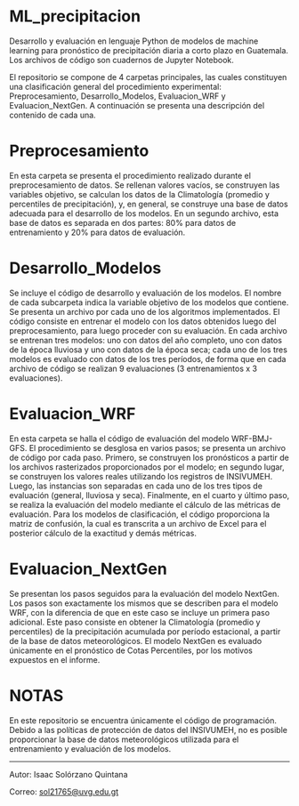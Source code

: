 # ML_precipitacion

Desarrollo y evaluación en lenguaje Python de modelos de machine learning para pronóstico de precipitación diaria a corto plazo en Guatemala. Los archivos de código son cuadernos de Jupyter Notebook.

El repositorio se compone de 4 carpetas principales, las cuales constituyen una clasificación general del procedimiento experimental: Preprocesamiento, Desarrollo_Modelos, Evaluacion_WRF y Evaluacion_NextGen. A continuación se presenta una descripción del contenido de cada una.

# Preprocesamiento

En esta carpeta se presenta el procedimiento realizado durante el preprocesamiento de datos. Se rellenan valores vacíos, se construyen las variables objetivo, se calculan los datos de la Climatología (promedio y percentiles de precipitación), y, en general, se construye una base de datos adecuada para el desarrollo de los modelos. En un segundo archivo, esta base de datos es separada en dos partes: 80% para datos de entrenamiento y 20% para datos de evaluación.

# Desarrollo_Modelos

Se incluye el código de desarrollo y evaluación de los modelos. El nombre de cada subcarpeta indica la variable objetivo de los modelos que contiene. Se presenta un archivo por cada uno de los algoritmos implementados. El código consiste en entrenar el modelo con los datos obtenidos luego del preprocesamiento, para luego proceder con su evaluación. En cada archivo se entrenan tres modelos: uno con datos del año completo, uno con datos de la época lluviosa y uno con datos de la época seca; cada uno de los tres modelos es evaluado con datos de los tres períodos, de forma que en cada archivo de código se realizan 9 evaluaciones (3 entrenamientos x 3 evaluaciones).

# Evaluacion_WRF

En esta carpeta se halla el código de evaluación del modelo WRF-BMJ-GFS. El procedimiento se desglosa en varios pasos; se presenta un archivo de código por cada paso. Primero, se construyen los pronósticos a partir de los archivos rasterizados proporcionados por el modelo; en segundo lugar, se construyen los valores reales utilizando los registros de INSIVUMEH. Luego, las instancias son separadas en cada uno de los tres tipos de evaluación (general, lluviosa y seca). Finalmente, en el cuarto y último paso, se realiza la evaluación del modelo mediante el cálculo de las métricas de evaluación. Para los modelos de clasificación, el código proporciona la matriz de confusión, la cual es transcrita a un archivo de Excel para el posterior cálculo de la exactitud y demás métricas.

# Evaluacion_NextGen

Se presentan los pasos seguidos para la evaluación del modelo NextGen. Los pasos son exactamente los mismos que se describen para el modelo WRF, con la diferencia de que en este caso se incluye un primera paso adicional. Este paso consiste en obtener la Climatología (promedio y percentiles) de la precipitación acumulada por período estacional, a partir de la base de datos meteorológicos. El modelo NextGen es evaluado únicamente en el pronóstico de Cotas Percentiles, por los motivos expuestos en el informe.

# NOTAS

En este repositorio se encuentra únicamente el código de programación. Debido a las políticas de protección de datos del INSIVUMEH, no es posible proporcionar la base de datos meteorológicos utilizada para el entrenamiento y evaluación de los modelos.

-------------------------------------------------

Autor: Isaac Solórzano Quintana

Correo: sol21765@uvg.edu.gt
